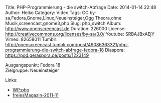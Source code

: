 Title: PHP-Programmierung - die switch-Abfrage
Date: 2014-01-14 22:48
Author: Heiko
Category: Video
Tags: CC by-sa,Fedora,Gnome,Linux,Neueinsteiger,Ogg Theora,ohne Musik,screencast,gnome3,php
Slug: php_switch
Album: http://www.openscreencast.de
Duration: 226000
License: http://creativecommons.org/licenses/by-sa/3.0/
Youtube: SRBAJBxAEjY
Vimeo: 82658011
Tumblr: http://openscreencast.tumblr.com/post/49086363321/php-programmierung-die-switch-abfrage-fedora-18
Diaspora: https://pod.geraspora.de/posts/1223149

Ausgangspunkt: Fedora 18  
Zielgruppe: Neueinsteiger  

Links:

  * [WP:php](https://de.wikipedia.org/wiki/Php "Link zu WP:php" )
  * [freiesMagazin-2011-11](http://www.freiesmagazin.de/freiesMagazin-2011-11 "Link zu freiesmagazin.de" )

